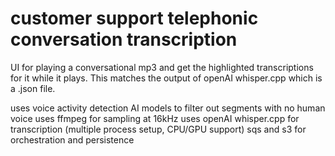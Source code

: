 # customer support telephonic conversation transcription
UI for playing a conversational mp3 and get the highlighted transcriptions for it while it plays.
This matches the output of openAI whisper.cpp which is a .json file.

uses voice activity detection AI models to filter out segments with no human voice
uses ffmpeg for sampling at 16kHz
uses openAI whisper.cpp for transcription (multiple process setup, CPU/GPU support)
sqs and s3 for orchestration and persistence
